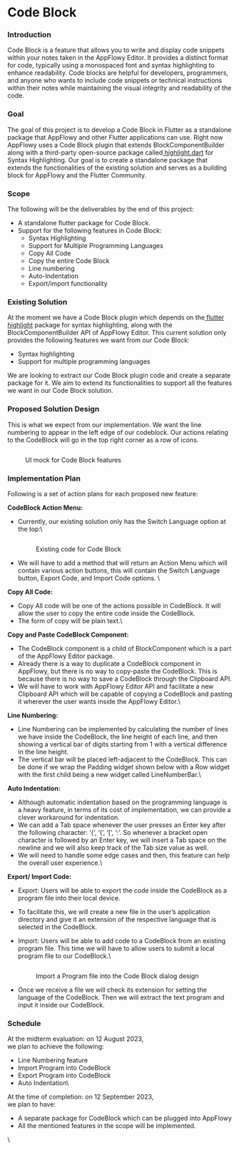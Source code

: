 # Code Block

### Introduction <a href="#docs-internal-guid-6fac17cc-7fff-3d73-60fa-4887f8e5612c" id="docs-internal-guid-6fac17cc-7fff-3d73-60fa-4887f8e5612c"></a>

Code Block is a feature that allows you to write and display code snippets within your notes taken in the AppFlowy Editor. It provides a distinct format for code, typically using a monospaced font and syntax highlighting to enhance readability. Code blocks are helpful for developers, programmers, and anyone who wants to include code snippets or technical instructions within their notes while maintaining the visual integrity and readability of the code.

### Goal

The goal of this project is to develop a Code Block in Flutter as a standalone package that AppFlowy and other Flutter applications can use. Right now AppFlowy uses a Code Block plugin that extends BlockComponentBuilder along with a third-party open-source package called[ highlight.dart](https://github.com/git-touch/highlight.dart) for Syntax Highlighting. Our goal is to create a standalone package that extends the functionalities of the existing solution and serves as a building block for AppFlowy and the Flutter Community.

### Scope

The following will be the deliverables by the end of this project:

* A standalone flutter package for Code Block.
* Support for the following features in Code Block:
  * Syntax Highlighting
  * Support for Multiple Programming Languages
  * Copy All Code
  * Copy the entire Code Block
  * Line numbering
  * Auto-Indentation
  * Export/import functionality

### Existing Solution

At the moment we have a Code Block plugin which depends on the[ flutter highlight](https://github.com/git-touch/highlight.dart) package for syntax highlighting, along with the BlockComponentBuilder API of AppFlowy Editor. This current solution only provides the following features we want from our Code Block:

* Syntax highlighting
* Support for multiple programming languages

We are looking to extract our Code Block plugin code and create a separate package for it. We aim to extend its functionalities to support all the features we want in our Code Block solution.&#x20;

### Proposed Solution Design

This is what we expect from our implementation. We want the line numbering to appear in the left edge of our codeblock. Our actions relating to the CodeBlock will go in the top right corner as a row of icons.

<figure><img src="https://lh3.googleusercontent.com/1DTTDw1gDbnIKTiCoRQpSNguoy_QbwCmnelRFzK45xfzUhd8vFYOq8yMukBJ49UkkJ_RDbdS-N0ZYKMOxOQNGjxJ1ZqCLGuY8w1UNaOwnQ7zrxggfbFWnXwvBVV6ka2XvcIIdb9xZ2Z-Gc-dpxC8A-Y" alt=""><figcaption><p>UI mock for Code Block features</p></figcaption></figure>

### Implementation Plan

Following is a set of action plans for each proposed new feature:

**CodeBlock Action Menu:**&#x20;

*   Currently, our existing solution only has the Switch Language option at the top:\


    <figure><img src="https://lh5.googleusercontent.com/O7ZR6JUGDpmKnuTQlmBAMtVTW5cUd5mc9Ppp04uL2DGcUOQbCvylytWZtm2o1-YNW8LANHotYXvwitDyyVWhsyEk38kZT3eQ0H2Dbevc7Mu8t2CVSgh2ntnKbaHhHWpTJGQXRP2yoF3hx6R6o05XUqg" alt=""><figcaption><p>Existing code for Code Block</p></figcaption></figure>
* We will have to add a method that will return an Action Menu which will contain various action buttons, this will contain the Switch Language button, Export Code, and Import Code options. \


**Copy All Code:**

* Copy All code will be one of the actions possible in CodeBlock. It will allow the user to copy the entire code inside the CodeBlock.
* The form of copy will be plain text.\


**Copy and Paste CodeBlock Component:**&#x20;

* The CodeBlock component is a child of BlockComponent which is a part of the AppFlowy Editor package.
* Already there is a way to duplicate a CodeBlock component in AppFlowy, but there is no way to copy-paste the CodeBlock. This is because there is no way to save a CodeBlock through the Clipboard API.
* We will have to work with AppFlowy Editor API and facilitate a new Clipboard API which will be capable of copying a CodeBlock and pasting it wherever the user wants inside the AppFlowy Editor.\


**Line Numbering:**

* Line Numbering can be implemented by calculating the number of lines we have inside the CodeBlock, the line height of each line, and then showing a vertical bar of digits starting from 1 with a vertical difference in the line height.
* The vertical bar will be placed left-adjacent to the CodeBlock. This can be done if we wrap the Padding widget shown below with a Row widget with the first child being a new widget called LineNumberBar.\


**Auto Indentation:**&#x20;

* Although automatic indentation based on the programming language is a heavy feature, in terms of its cost of implementation, we can provide a clever workaround for indentation.
* We can add a Tab space whenever the user presses an Enter key after the following character: ‘{’, ‘(’, ‘\[’, ‘:’. So whenever a bracket open character is followed by an Enter key, we will insert a Tab space on the newline and we will also keep track of the Tab size value as well.
* We will need to handle some edge cases and then, this feature can help the overall user experience.\


**Export/ Import Code:**&#x20;

* Export: Users will be able to export the code inside the CodeBlock as a program file into their local device.
* To facilitate this, we will create a new file in the user’s application directory and give it an extension of the respective language that is selected in the CodeBlock.
*   Import: Users will be able to add code to a CodeBlock from an existing program file. This time we will have to allow users to submit a local program file to our CodeBlock.\


    <figure><img src="https://lh4.googleusercontent.com/218TrQ83gsXQJoYHXWh4P5Y5rb9w7QsUtzQT-weuc4KQE2pJT0Ddcpky-vzl3NrJcOdi1Icwq_-N7zbO6U0U1pY3k-Fldt3zDuEvx0QDnX3hk9p25cZMH788BiRCbx2wh0L7OHIfoATweSKV7ZK6e3U" alt=""><figcaption><p>Import a Program file into the Code Block dialog design<br></p></figcaption></figure>
* Once we receive a file we will check its extension for setting the language of the CodeBlock. Then we will extract the text program and input it inside our CodeBlock.

### Schedule

At the midterm evaluation: on 12 August 2023,\
we plan to achieve the following:

* Line Numbering feature
* Import Program into CodeBlock
* Export Program into CodeBlock
* Auto Indentation\


At the time of completion: on 12 September 2023, \
we plan to have:

* A separate package for CodeBlock which can be plugged into AppFlowy
* All the mentioned features in the scope will be implemented.

\
